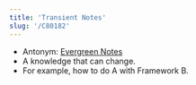 ```yaml
---
title: 'Transient Notes'
slug: '/C80182'
---
```


- Antonym: [Evergreen Notes](Evergreen%20Notes.md)
- A knowledge that can change.
- For example, how to do A with Framework B.